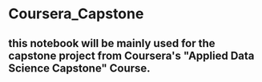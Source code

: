 # Coursera_Capstone
## this notebook will be mainly used for the capstone project from Coursera's "Applied Data Science Capstone" Course.
